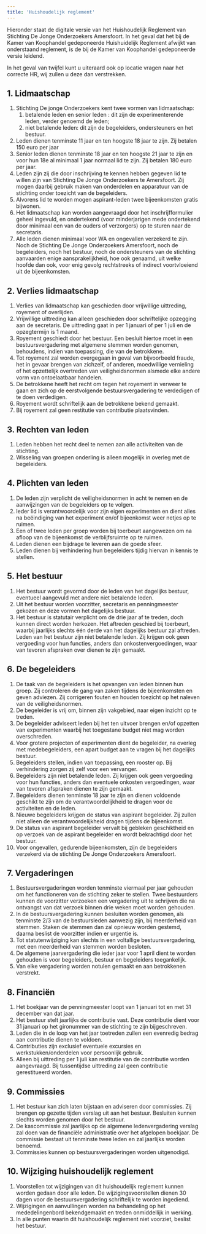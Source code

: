 ```yaml
---
title: 'Huishoudelijk reglement'
---
```


Hieronder staat de digitale versie van het Huishoudelijk Reglement van Stichting De Jonge Onderzoekers Amersfoort. In het geval dat het bij de Kamer van Koophandel gedeponeerde Huishuidelijk Reglement afwijkt van onderstaand reglement, is de bij de Kamer van Koophandel gedeponeerde versie leidend.

In het geval van twijfel kunt u uiteraard ook op locatie vragen naar het correcte HR, wij zullen u deze dan verstrekken.

## 1. Lidmaatschap
1. Stichting De jonge Onderzoekers kent twee vormen van lidmaatschap:
	1. betalende leden en senior leden : dit zijn de experimenterende leden, verder genoemd de leden; 
	2. niet betalende leden: dit zijn de begeleiders, ondersteuners en het bestuur. 
2. Leden dienen tenminste 11 jaar en ten hoogste 18 jaar te zijn. Zij betalen 150 euro per jaar 
3. Senior leden dienen tenminste 18 jaar en ten hoogste 21 jaar te zijn en voor hun 18e al minimaal 1 jaar normaal lid te zijn. Zij betalen 180 euro per jaar.
4. Leden zijn zij die door inschrijving te kennen hebben gegeven lid te willen zijn van Stichting De Jonge Onderzoekers te Amersfoort. Zij mogen daarbij gebruik maken van onderdelen en apparatuur van de stichting onder toezicht van de begeleiders.
5. Alvorens lid te worden mogen aspirant-leden twee bijeenkomsten gratis bijwonen.
6. Het lidmaatschap kan worden aangevraagd door het inschrijfformulier geheel ingevuld, en ondertekend (voor minderjarigen mede ondertekend door minimaal een van de ouders of verzorgers) op te sturen naar de secretaris.
7. Alle leden dienen minimaal voor WA en ongevallen verzekerd te zijn. Noch de Stichting De Jonge Onderzoekers Amersfoort, noch de begeleiders, noch het bestuur, noch de ondersteuners van de stichting aanvaarden enige aansprakelijkheid, hoe ook genaamd, uit welke hoofde dan ook, voor enig gevolg rechtstreeks of indirect voortvloeiend uit de bijeenkomsten.


## 2. Verlies lidmaatschap

1. Verlies van lidmaatschap kan geschieden door vrijwillige uittreding, royement of overlijden.
2. Vrijwillige uittreding kan alleen geschieden door schriftelijke opzegging aan de secretaris. De uittreding gaat in per 1 januari of per 1 juli en de opzegtermijn is 1 maand.
3. Royement geschiedt door het bestuur. Een besluit hiertoe moet in een bestuursvergadering met algemene stemmen worden genomen, behoudens, indien van toepassing, die van de betrokkene.
4. Tot royement zal worden overgegaan in geval van bijvoorbeeld fraude, het in gevaar brengen van zichzelf, of anderen, moedwillige vernieling of het opzettelijk overtreden van veiligheidsnormen alsmede elke andere vorm van ontoelaatbaar handelen.
5. De betrokkene heeft het recht om tegen het royement in verweer te gaan en zich op de eerstvolgende bestuursvergadering te verdedigen of te doen verdedigen.
6. Royement wordt schriftelijk aan de betrokkene bekend gemaakt.
7. Bij royement zal geen restitutie van contributie plaatsvinden.


## 3. Rechten van leden

1. Leden hebben het recht deel te nemen aan alle activiteiten van de stichting.
2. Wisseling van groepen onderling is alleen mogelijk in overleg met de begeleiders.


## 4. Plichten van leden

1. De leden zijn verplicht de veiligheidsnormen in acht te nemen en de aanwijzingen van de begeleiders op te volgen.
2. Ieder lid is verantwoordelijk voor zijn eigen experimenten en dient alles na beëindiging van het experiment en/of bijeenkomst weer netjes op te ruimen.
3. Een of twee leden per groep worden bij toerbeurt aangewezen om na afloop van de bijeenkomst  de verblijfsruimte op te ruimen.
4. Leden dienen een bijdrage te leveren aan de goede sfeer.
5. Leden dienen bij verhindering hun begeleiders tijdig hiervan in kennis te stellen.


## 5. Het bestuur

1. Het bestuur wordt gevormd door de leden van het dagelijks bestuur, eventueel aangevuld met andere niet betalende leden.
2. Uit het bestuur worden voorzitter, secretaris en penningmeester gekozen en deze vormen het dagelijks bestuur.
3. Het bestuur is statutair verplicht om de drie jaar af te treden, doch kunnen direct worden herkozen. Het aftreden geschied bij toerbeurt, waarbij jaarlijks slechts één derde van het dagelijks bestuur zal aftreden. Leden van het bestuur zijn niet betalende leden. Zij krijgen ook geen vergoeding voor hun functies, anders dan onkostenvergoedingen, waar van tevoren afspraken over dienen te zijn gemaakt.


## 6. De begeleiders

1. De taak van de begeleiders is het opvangen van leden binnen hun groep. Zij controleren de gang van zaken tijdens de bijeenkomsten en geven adviezen. Zij corrigeren fouten en houden toezicht op het naleven van de veiligheidsnormen.
2. De begeleider is vrij om, binnen zijn vakgebied, naar eigen inzicht op te treden.
3. De begeleider adviseert leden bij het ten uitvoer brengen en/of opzetten van experimenten waarbij het toegestane budget niet mag worden overschreden.
4. Voor grotere projecten of experimenten dient de begeleider, na overleg met medebegeleiders, een apart budget aan te vragen bij het dagelijks bestuur.
5. Begeleiders stellen, indien van toepassing, een rooster op. Bij verhindering zorgen zij zelf voor een vervanger.
6. Begeleiders zijn niet betalende leden. Zij krijgen ook geen vergoeding voor hun functies, anders dan eventuele onkosten vergoedingen, waar van tevoren afspraken dienen te zijn gemaakt.
7. Begeleiders dienen tenminste 18 jaar te zijn en dienen voldoende geschikt te zijn om de verantwoordelijkheid te dragen voor de activiteiten en de leden.
8. Nieuwe begeleiders krijgen de status van aspirant begeleider. Zij zullen niet alleen de verantwoordelijkheid dragen tijdens de bijeenkomst.
9. De status van aspirant begeleider vervalt bij gebleken geschiktheid en op verzoek van de aspirant begeleider en wordt bekrachtigd door het bestuur.
10. Voor ongevallen, gedurende bijeenkomsten, zijn de begeleiders verzekerd via de stichting De Jonge Onderzoekers Amersfoort.


## 7. Vergaderingen

1. Bestuursvergaderingen worden tenminste viermaal per jaar gehouden om het functioneren van de stichting zeker te stellen. Twee bestuurders kunnen de voorzitter verzoeken een vergadering uit te schrijven die na ontvangst van dat verzoek binnen drie weken moet worden gehouden.
2. In de bestuursvergadering kunnen besluiten worden genomen, als tenminste 2/3 van de bestuursleden aanwezig zijn, bij meerderheid van stemmen. Staken de stemmen dan zal opnieuw worden gestemd, daarna beslist de voorzitter indien er urgentie is.
3. Tot statutenwijziging kan slechts in een voltallige bestuursvergadering, met een meerderheid van stemmen worden besloten.
4. De algemene jaarvergadering die ieder jaar voor 1 april dient te worden gehouden is voor begeleiders, bestuur en begeleiders toegankelijk.
5. Van elke vergadering worden notulen gemaakt en aan betrokkenen verstrekt.


## 8. Financiën

1. Het boekjaar van de penningmeester loopt van 1 januari tot en met 31 december van dat jaar.
2. Het bestuur stelt jaarlijks de contributie vast. Deze contributie dient voor 31 januari op het gironummer van de stichting te zijn bijgeschreven.
3. Leden die in de loop van het jaar toetreden zullen een evenredig bedrag aan contributie dienen te voldoen.
4. Contributies zijn exclusief eventuele excursies en werkstukken/onderdelen voor persoonlijk gebruik.
5. Alleen bij uittreding per 1 juli kan restitutie van de contributie worden aangevraagd. Bij tussentijdse uittreding zal geen contributie gerestitueerd worden.


## 9. Commissies

1. Het bestuur kan zich laten bijstaan en adviseren door commissies. Zij brengen op gezette tijden verslag uit aan het bestuur. Besluiten kunnen slechts worden genomen door het bestuur.
2. De kascommissie zal jaarlijks op de algemene ledenvergadering verslag zal doen van de financiële administratie over het afgelopen boekjaar. De commissie bestaat uit tenminste twee leden en zal jaarlijks worden benoemd.
3. Commissies kunnen op bestuursvergaderingen worden uitgenodigd.


## 10. Wijziging huishoudelijk reglement

1. Voorstellen tot wijzigingen van dit huishoudelijk reglement kunnen worden gedaan door alle leden. De wijzigingsvoorstellen dienen 30 dagen voor de bestuursvergadering schriftelijk te worden ingediend.
2. Wijzigingen en aanvullingen worden na behandeling op het mededelingenbord bekendgemaakt en treden onmiddellijk in werking.
3. In alle punten waarin dit huishoudelijk reglement niet voorziet, beslist het bestuur.